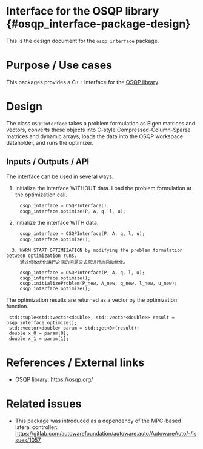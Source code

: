Interface for the OSQP library {#osqp_interface-package-design}
===========

This is the design document for the `osqp_interface` package.


# Purpose / Use cases
<!-- Required -->
<!-- Things to consider:
    - Why did we implement this feature? -->
This packages provides a C++ interface for the [OSQP library](https://osqp.org/docs/solver/index.html).


# Design
<!-- Required -->
<!-- Things to consider:
    - How does it work? -->
The class `OSQPInterface` takes a problem formulation as Eigen matrices and vectors, converts these objects into
C-style Compressed-Column-Sparse matrices and dynamic arrays, loads the data into the OSQP workspace dataholder, and runs the optimizer.

## Inputs / Outputs / API
<!-- Required -->
<!-- Things to consider:
    - How do you use the package / API? -->
 The interface can be used in several ways:

   1. Initialize the interface WITHOUT data. Load the problem formulation at the optimization call.
   ```c++
        osqp_interface = OSQPInterface();
        osqp_interface.optimize(P, A, q, l, u);
   ```

   2. Initialize the interface WITH data.
   ```c++
        osqp_interface = OSQPInterface(P, A, q, l, u);
        osqp_interface.optimize();
   ```

      3. WARM START OPTIMIZATION by modifying the problem formulation between optimization runs.
         通过修改优化运行之间的问题公式来进行热启动优化。
   ```
        osqp_interface = OSQPInterface(P, A, q, l, u);
        osqp_interface.optimize();
        osqp.initializeProblem(P_new, A_new, q_new, l_new, u_new);
        osqp_interface.optimize();
   ```

The optimization results are returned as a vector by the optimization function.
```
 std::tuple<std::vector<double>, std::vector<double>> result = osqp_interface.optimize();
 std::vector<double> param = std::get<0>(result);
 double x_0 = param[0];
 double x_1 = param[1];
```

# References / External links
<!-- Optional -->

- OSQP library: https://osqp.org/

# Related issues
<!-- Required -->
- This package was introduced as a dependency of the MPC-based lateral controller: https://gitlab.com/autowarefoundation/autoware.auto/AutowareAuto/-/issues/1057

